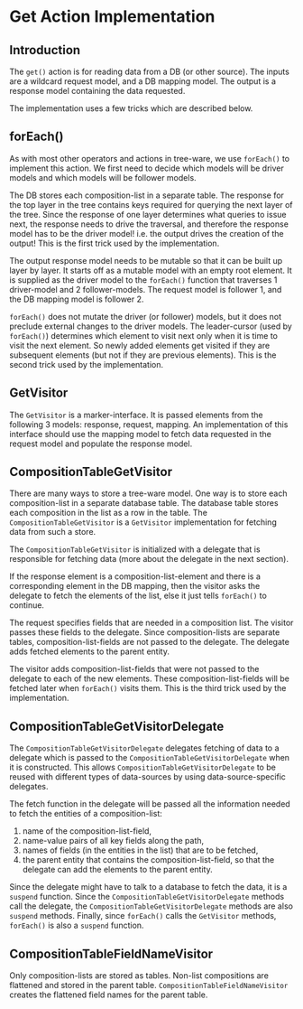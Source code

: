 # Get Action Implementation

## Introduction

The `get()` action is for reading data from a DB (or other source). The inputs
are a wildcard request model, and a DB mapping model. The output is a response
model containing the data requested.

The implementation uses a few tricks which are described below.

## forEach()

As with most other operators and actions in tree-ware, we use `forEach()`
to implement this action. We first need to decide which models will be
driver models and which models will be follower models.

The DB stores each composition-list in a separate table. The response for the
top layer in the tree contains keys required for querying the next layer of
the tree. Since the response of one layer determines what queries to issue
next, the response needs to drive the traversal, and therefore the response
model has to be the driver model! i.e. the output drives the creation of the
output! This is the first trick used by the implementation.
  
The output response model needs to be mutable so that it can be built up
layer by layer. It starts off as a mutable model with an empty root element.
It is supplied as the driver model to the `forEach()` function that traverses
1 driver-model and 2 follower-models. The request model is follower 1, and
the DB mapping model is follower 2.

`forEach()` does not mutate the driver (or follower) models, but it does
not preclude external changes to the driver models. The leader-cursor (used
by `forEach()`) determines which element to visit next only when it is time
to visit the next element. So newly added elements get visited if they are
subsequent elements (but not if they are previous elements). This is the
second trick used by the implementation.

## GetVisitor

The `GetVisitor` is a marker-interface. It is passed elements from the
following 3 models: response, request, mapping. An implementation of this
interface should use the mapping model to fetch data requested in the request
model and populate the response model.

## CompositionTableGetVisitor

There are many ways to store a tree-ware model. One way is to store each
composition-list in a separate database table. The database table stores each
composition in the list as a row in the table. The `CompositionTableGetVisitor`
is a `GetVisitor` implementation for fetching data from such a store.

The `CompositionTableGetVisitor` is initialized with a delegate that is
responsible for fetching data (more about the delegate in the next section).

If the response element is a composition-list-element and there is a
corresponding element in the DB mapping, then the visitor asks the delegate to
fetch the elements of the list, else it just tells `forEach()` to continue.

The request specifies fields that are needed in a composition list. The
visitor passes these fields to the delegate. Since composition-lists are
separate tables, composition-list-fields are not passed to the delegate.
The delegate adds fetched elements to the parent entity.

The visitor adds composition-list-fields that were not passed to the delegate
to each of the new elements. These composition-list-fields will be fetched
later when `forEach()` visits them. This is the third trick used by the
implementation.

## CompositionTableGetVisitorDelegate

The `CompositionTableGetVisitorDelegate` delegates fetching of data to a
delegate which is passed to the `CompositionTableGetVisitorDelegate` when it
is constructed. This allows `CompositionTableGetVisitorDelegate` to be reused
with different types of data-sources by using data-source-specific delegates.

The fetch function in the delegate will be passed all the information needed
to fetch the entities of a composition-list:

1. name of the composition-list-field,
2. name-value pairs of all key fields along the path,
3. names of fields (in the entities in the list) that are to be fetched,
4. the parent entity that contains the composition-list-field, so that the
   delegate can add the elements to the parent entity.

Since the delegate might have to talk to a database to fetch the data, it is
a `suspend` function. Since the `CompositionTableGetVisitorDelegate` methods
call the delegate, the `CompositionTableGetVisitorDelegate` methods are also
`suspend` methods. Finally, since `forEach()` calls the `GetVisitor` methods,
`forEach()` is also a `suspend` function.

## CompositionTableFieldNameVisitor

Only composition-lists are stored as tables. Non-list compositions are flattened
and stored in the parent table. `CompositionTableFieldNameVisitor` creates
the flattened field names for the parent table.
